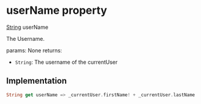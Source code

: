 


# userName property









[String](https://api.flutter.dev/flutter/dart-core/String-class.html) userName
  




<p>The Username.</p>
<p>params:
None
returns:</p>
<ul>
<li><code>String</code>: The username of the currentUser</li>
</ul>



## Implementation

```dart
String get userName => _currentUser.firstName! + _currentUser.lastName!;
```








